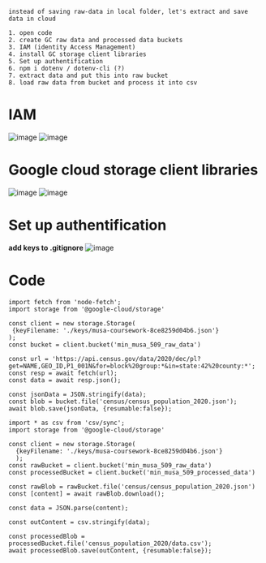 ```
instead of saving raw-data in local folder, let's extract and save data in cloud

1. open code 
2. create GC raw data and processed data buckets 
3. IAM (identity Access Management) 
4. install GC storage client libraries
5. Set up authentification
6. npm i dotenv / dotenv-cli (?)
7. extract data and put this into raw bucket
8. load raw data from bucket and process it into csv

```

# IAM
![image](https://user-images.githubusercontent.com/70645899/225352644-26b88bc9-cd9c-4ef9-8355-157aed58eac0.png)
![image](https://user-images.githubusercontent.com/70645899/225353450-f57ab602-564f-4051-bf9f-b7aa63d6a2a9.png)


# Google cloud storage client libraries
![image](https://user-images.githubusercontent.com/70645899/225355281-06f64722-f80f-4e6f-be88-2b021a30b2f1.png)
![image](https://user-images.githubusercontent.com/70645899/225355420-5ff7fbbb-a05b-43d6-bbb2-9e359187b44c.png)


# Set up authentification
**add keys to .gitignore**
![image](https://user-images.githubusercontent.com/70645899/225357210-0a29764f-498d-45b7-aa39-62210e744457.png)

# Code
```node
import fetch from 'node-fetch';
import storage from '@google-cloud/storage'

const client = new storage.Storage(
 {keyFilename: './keys/musa-coursework-8ce8259d04b6.json'}
);
const bucket = client.bucket('min_musa_509_raw_data')

const url = 'https://api.census.gov/data/2020/dec/pl?get=NAME,GEO_ID,P1_001N&for=block%20group:*&in=state:42%20county:*';
const resp = await fetch(url);
const data = await resp.json();

const jsonData = JSON.stringify(data);
const blob = bucket.file('census/census_population_2020.json');
await blob.save(jsonData, {resumable:false});
```

```
import * as csv from 'csv/sync';
import storage from '@google-cloud/storage'

const client = new storage.Storage(
  {keyFilename: './keys/musa-coursework-8ce8259d04b6.json'}
  );
const rawBucket = client.bucket('min_musa_509_raw_data')
const processedBucket = client.bucket('min_musa_509_processed_data')

const rawBlob = rawBucket.file('census/census_population_2020.json')
const [content] = await rawBlob.download();

const data = JSON.parse(content);

const outContent = csv.stringify(data);

const processedBlob = processedBucket.file('census_population_2020/data.csv');
await processedBlob.save(outContent, {resumable:false});

```
